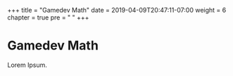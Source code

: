 +++
title = "Gamedev Math"
date = 2019-04-09T20:47:11-07:00
weight = 6
chapter = true
pre = "<i class='fas fa-rocket'></i> "
+++

# <i class='fas fa-rocket'></i> Gamedev Math

Lorem Ipsum.
